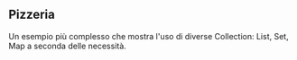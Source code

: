 ## Pizzeria

Un esempio più complesso che mostra l'uso di diverse Collection: List, Set, Map a seconda delle necessità.
